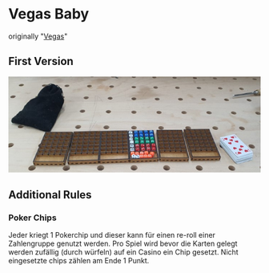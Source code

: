 # Vegas Baby

originally "[Vegas](https://boardgamegeek.com/boardgame/117959/las-vegas)"

## First Version

![vegas_baby](_vegas_baby1.jpg)

## Additional Rules

### Poker Chips

Jeder kriegt 1 Pokerchip und dieser kann für einen re-roll einer Zahlengruppe genutzt werden. Pro Spiel wird bevor die Karten gelegt werden zufällig (durch würfeln) auf ein Casino ein Chip gesetzt. Nicht eingesetzte chips zählen am Ende 1 Punkt.
